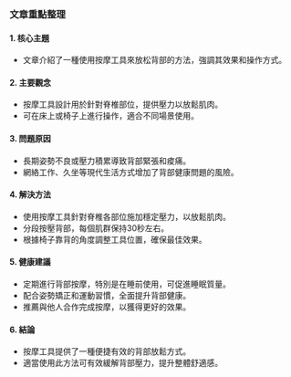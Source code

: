 ### 文章重點整理

#### 1. 核心主題
- 文章介紹了一種使用按摩工具來放松背部的方法，強調其效果和操作方式。

#### 2. 主要觀念
- 按摩工具設計用於針對脊椎部位，提供壓力以放鬆肌肉。
- 可在床上或椅子上進行操作，適合不同場景使用。

#### 3. 問題原因
- 長期姿勢不良或壓力積累導致背部緊張和痠痛。
- 網絡工作、久坐等現代生活方式增加了背部健康問題的風險。

#### 4. 解決方法
- 使用按摩工具針對脊椎各部位施加穩定壓力，以放鬆肌肉。
- 分段按壓背部，每個肌群保持30秒左右。
- 根據椅子靠背的角度調整工具位置，確保最佳效果。

#### 5. 健康建議
- 定期進行背部按摩，特別是在睡前使用，可促進睡眠質量。
- 配合姿勢矯正和運動習慣，全面提升背部健康。
- 推薦與他人合作完成按摩，以獲得更好的效果。

#### 6. 結論
- 按摩工具提供了一種便捷有效的背部放鬆方式。
- 適當使用此方法可有效緩解背部壓力，提升整體舒適感。